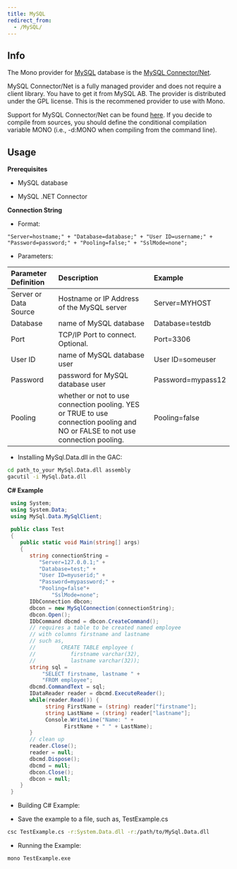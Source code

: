```yaml
---
title: MySQL
redirect_from:
  - /MySQL/
---
```


Info
----

The Mono provider for [MySQL](http://www.mysql.com/) database is the [MySQL Connector/Net](http://dev.mysql.com/downloads/connector/net/).

MySQL Connector/Net is a fully managed provider and does not require a client library. You have to get it from MySQL AB. The provider is distributed under the GPL license. This is the recommened provider to use with Mono.

Support for MySQL Connector/Net can be found [here](http://dev.mysql.com/support/). If you decide to compile from sources, you should define the conditional compilation variable MONO (i.e., -d:MONO when compiling from the command line).

Usage
-----

**Prerequisites**

-   MySQL database

-   MySQL .NET Connector

**Connection String**

-   Format:

<!-- -->

``` text
"Server=hostname;" + "Database=database;" + "User ID=username;" + "Password=password;" + "Pooling=false;" + "SslMode=none";
```

-   Parameters:

|Parameter Definition|Description|Example|
|:-------------------|:----------|:------|
|Server or Data Source|Hostname or IP Address of the MySQL server|Server=MYHOST|
|Database|name of MySQL database|Database=testdb|
|Port|TCP/IP Port to connect. Optional.|Port=3306|
|User ID|name of MySQL database user|User ID=someuser|
|Password|password for MySQL database user|Password=mypass12|
|Pooling|whether or not to use connection pooling. YES or TRUE to use connection pooling and NO or FALSE to not use connection pooling.|Pooling=false|

-   Installing MySql.Data.dll in the GAC:

<!-- -->

``` bash
cd path_to_your MySql.Data.dll assembly
gacutil -i MySql.Data.dll
```

**C# Example**

``` csharp
 using System;
 using System.Data;
 using MySql.Data.MySqlClient;
 
 public class Test
 {
    public static void Main(string[] args)
    {
       string connectionString =
          "Server=127.0.0.1;" +
          "Database=test;" +
          "User ID=myuserid;" +
          "Password=mypassword;" +
          "Pooling=false"+
		      "SslMode=none";
       IDbConnection dbcon;
       dbcon = new MySqlConnection(connectionString);
       dbcon.Open();
       IDbCommand dbcmd = dbcon.CreateCommand();
       // requires a table to be created named employee
       // with columns firstname and lastname
       // such as,
       //        CREATE TABLE employee (
       //           firstname varchar(32),
       //           lastname varchar(32));
       string sql =
           "SELECT firstname, lastname " +
           "FROM employee";
       dbcmd.CommandText = sql;
       IDataReader reader = dbcmd.ExecuteReader();
       while(reader.Read()) {
            string FirstName = (string) reader["firstname"];
            string LastName = (string) reader["lastname"];
            Console.WriteLine("Name: " +
                  FirstName + " " + LastName);
       }
       // clean up
       reader.Close();
       reader = null;
       dbcmd.Dispose();
       dbcmd = null;
       dbcon.Close();
       dbcon = null;
    }
 }
```

-   Building C# Example:

-   Save the example to a file, such as, TestExample.cs

<!-- -->

``` bash
csc TestExample.cs -r:System.Data.dll -r:/path/to/MySql.Data.dll
```

-   Running the Example:

<!-- -->

``` bash
mono TestExample.exe
```
